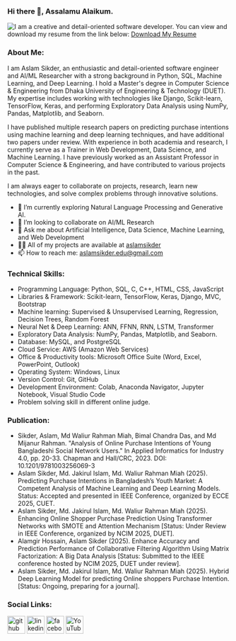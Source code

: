 ### Hi there 👋, Assalamu Alaikum.
![I am a creative and detail-oriented software developer.](https://media.licdn.com/dms/image/v2/D5616AQEMq7e9dXsYbA/profile-displaybackgroundimage-shrink_350_1400/B56ZT_jqmpGoAY-/0/1739454330205?e=1744848000&v=beta&t=sS-LceuTvOwCNPpkQIK5AUe_nzKCqRtjOyNqC22pbYc)
You can view and download my resume from the link below:
[Download My Resume](https://drive.google.com/file/d/1fJwH1o_yi7nab9wPmQtsCbNfusqEI47l/view)

### About Me:
I am Aslam Sikder, an enthusiastic and detail-oriented software engineer and AI/ML Researcher with a strong background in Python, SQL, Machine Learning, and Deep Learning. I hold a Master's degree in Computer Science & Engineering from Dhaka University of Engineering & Technology (DUET). My expertise includes working with technologies like Django, Scikit-learn, TensorFlow, Keras, and performing Exploratory Data Analysis using NumPy, Pandas, Matplotlib, and Seaborn.

I have published multiple research papers on predicting purchase intentions using machine learning and deep learning techniques, and have additional two papers under review. With experience in both academia and research, I currently serve as a Trainer in Web Development, Data Science, and Machine Learning. I have previously worked as an Assistant Professor in Computer Science & Engineering, and have contributed to various projects in the past.

I am always eager to collaborate on projects, research, learn new technologies, and solve complex problems through innovative solutions.

- 🌱 I’m currently exploring Natural Language Processing and Generative AI.
- 👯 I’m looking to collaborate on AI/ML Research  
- 💬 Ask me about Artificial Intelligence, Data Science, Machine Learning, and Web Development
- 👨‍💻 All of my projects are available at [aslamsikder](https://github.com/aslamsikder)
- 📫 How to reach me: aslamsikder.edu@gmail.com

### Technical Skills: 
- Programming Language: Python, SQL, C, C++, HTML, CSS, JavaScript
- Libraries & Framework: Scikit-learn, TensorFlow, Keras, Django, MVC, Bootstrap
- Machine learning: Supervised & Unsupervised Learning, Regression, Decision Trees, Random Forest
- Neural Net & Deep Learning: ANN, FFNN, RNN, LSTM, Transformer
- Exploratory Data Analysis: NumPy, Pandas, Matplotlib, and Seaborn.
- Database: MySQL, and PostgreSQL
- Cloud Service: AWS (Amazon Web Services)
- Office & Productivity tools: Microsoft Office Suite (Word, Excel, PowerPoint, Outlook)
- Operating System: Windows, Linux
- Version Control: Git, GitHub
- Development Environment: Colab, Anaconda Navigator, Jupyter Notebook, Visual Studio Code
- Problem solving skill in different online judge.

### Publication:
- Sikder, Aslam, Md Waliur Rahman Miah, Bimal Chandra Das, and Md Mijanur Rahman. "Analysis of Online Purchase Intentions of Young Bangladeshi Social Network Users." In Applied Informatics for Industry 4.0, pp. 20-33. Chapman and Hall/CRC, 2023. DOI: 10.1201/9781003256069-3
- Aslam Sikder, Md. Jakirul Islam, Md. Waliur Rahman Miah (2025). Predicting Purchase Intentions in Bangladesh’s Youth Market: A Competent Analysis of Machine Learning and Deep Learning Models. Status: Accepted and presented in IEEE Conference, organized by ECCE 2025, CUET.
- Aslam Sikder, Md. Jakirul Islam, Md. Waliur Rahman Miah (2025). Enhancing Online Shopper Purchase Prediction Using Transformer Networks with SMOTE and Attention Mechanism [Status: Under Review in IEEE Conference, organized by NCIM 2025, DUET].
- Alamgir Hossain, Aslam Sikder (2025). Enhance Accuracy and Prediction Performance of Collaborative Filtering Algorithm Using Matrix Factorization: A Big Data Analysis [Status: Submitted to the IEEE conference hosted by NCIM 2025, DUET under review].
- Aslam Sikder, Md. Jakirul Islam, Md. Waliur Rahman Miah (2025). Hybrid Deep Learning Model for predicting Online shoppers Purchase Intention. [Status: Ongoing, preparing for a journal].


### Social Links:
[<img src='https://cdn.jsdelivr.net/npm/simple-icons@3.0.1/icons/github.svg' alt='github' height='40'>](https://github.com/aslamsikder)  [<img src='https://cdn.jsdelivr.net/npm/simple-icons@3.0.1/icons/linkedin.svg' alt='linkedin' height='40'>](https://www.linkedin.com/in/aslamsikder//)  [<img src='https://cdn.jsdelivr.net/npm/simple-icons@3.0.1/icons/facebook.svg' alt='facebook' height='40'>](https://www.facebook.com/aslamsikderduet)  [<img src='https://cdn.jsdelivr.net/npm/simple-icons@3.0.1/icons/youtube.svg' alt='YouTube' height='40'>](https://www.youtube.com/channel/UCOXfcVWrP2I1uoVqUkt6krQ)

